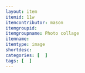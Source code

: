 ```yaml
---
layout: item
itemid: 11w
itemcontributor: mason
itemgroupid: 
itemgroupname: Photo collage
itemname: 
itemtype: image
shortdesc: 
categories: [  ]
tags: [  ]
---
```







